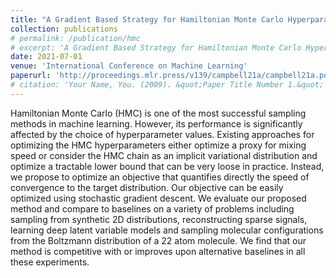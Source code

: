 ```yaml
---
title: "A Gradient Based Strategy for Hamiltonian Monte Carlo Hyperparameter Optimization"
collection: publications
# permalink: /publication/hmc
# excerpt: 'A Gradient Based Strategy for Hamiltonian Monte Carlo Hyperparameter Optimization'
date: 2021-07-01
venue: 'International Conference on Machine Learning'
paperurl: 'http://proceedings.mlr.press/v139/campbell21a/campbell21a.pdf'
# citation: 'Your Name, You. (2009). &quot;Paper Title Number 1.&quot; <i>Journal 1</i>. 1(1).'
---
```


Hamiltonian Monte Carlo (HMC) is one of the most successful sampling methods in machine learning. However, its performance is significantly affected by the choice of hyperparameter values. Existing approaches for optimizing the HMC hyperparameters either optimize a proxy for mixing speed or consider the HMC chain as an implicit variational distribution and optimize a tractable lower bound that can be very loose in practice. Instead, we propose to optimize an objective that quantifies directly the speed of convergence to the target distribution. Our objective can be easily optimized using stochastic gradient descent. We evaluate our proposed method and compare to baselines on a variety of problems including sampling from synthetic 2D distributions, reconstructing sparse signals, learning deep latent variable models and sampling molecular configurations from the Boltzmann distribution of a 22 atom molecule. We find that our method is competitive with or improves upon alternative baselines in all these experiments.
